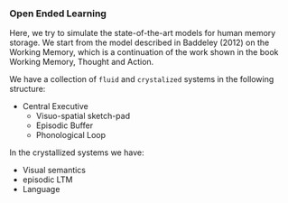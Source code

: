 ### Open Ended Learning

Here, we try to simulate the state-of-the-art models for human memory storage. We start from the model described in Baddeley (2012) on the Working Memory, which is a continuation of the work shown in the book Working Memory, Thought and Action.

We have a collection of `fluid` and `crystalized` systems in the following structure:

- Central Executive 
     - Visuo-spatial sketch-pad
     - Episodic Buffer
     - Phonological Loop

In the crystallized systems we have:

- Visual semantics
- episodic LTM
- Language
